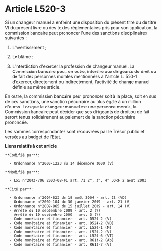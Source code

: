 # Article L520-3

Si un changeur manuel a enfreint une disposition du présent titre ou du titre VI du présent livre ou des textes
réglementaires pris pour son application, la commission bancaire peut prononcer l'une des sanctions disciplinaires
suivantes :

1. L'avertissement ;

2. Le blâme ;

3. L'interdiction d'exercer la profession de changeur manuel. La Commission bancaire peut, en outre, interdire aux dirigeants
de droit ou de fait des personnes morales mentionnées à l'article L. 520-1 d'exercer, directement ou indirectement,
l'activité de change manuel définie au même article.

En outre, la commission bancaire peut prononcer soit à la place, soit en sus de ces sanctions, une sanction pécuniaire au
plus égale à un million d'euros. Lorsque le changeur manuel est une personne morale, la Commission bancaire peut décider que
ses dirigeants de droit ou de fait seront tenus solidairement au paiement de la sanction pécuniaire prononcée.

Les sommes correspondantes sont recouvrées par le Trésor public et versées au budget de l'Etat.

**Liens relatifs à cet article**

	**Codifié par**:

	  - Ordonnance n°2000-1223 du 14 décembre 2000 (V)

	**Modifié par**:

	  - Loi n°2003-706 2003-08-01 art. 71 2°, 3°, 4° JORF 2 août 2003

	**Cité par**:

	  - Ordonnance n°2004-823 du 19 août 2004 - art. 12 (VD)
	  - Ordonnance n°2009-104 du 30 janvier 2009 - art. 21 (V)
	  - Ordonnance n°2009-865 du 15 juillet 2009 - art. 14 (V)
	  - Arrêté du 10 septembre 2009 - art. 2 (V)
	  - Arrêté du 10 septembre 2009 - art. 3 (V)
	  - Code monétaire et financier - art. D520-2 (V)
	  - Code monétaire et financier - art. D524-2 (VD)
	  - Code monétaire et financier - art. L520-1 (M)
	  - Code monétaire et financier - art. L520-2 (V)
	  - Code monétaire et financier - art. L520-6 (VT)
	  - Code monétaire et financier - art. R613-2 (Ab)
	  - Code monétaire et financier - art. R613-7 (V)

